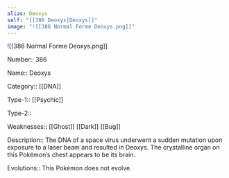 ```yaml
---
alias: Deoxys
self: "[[386 Deoxys|Deoxys]]"
image: "![[386 Normal Forme Deoxys.png]]"
---
```


![[386 Normal Forme Deoxys.png]]

Number:: 386

Name:: Deoxys

Category:: [[DNA]]

Type-1:: [[Psychic]]

Type-2:: 

Weaknesses:: [[Ghost]] [[Dark]] [[Bug]] 

Description:: The DNA of a space virus underwent a sudden mutation upon exposure to a laser beam and resulted in Deoxys. The crystalline organ on this Pokémon’s chest appears to be its brain.

Evolutions:: This Pokémon does not evolve.
